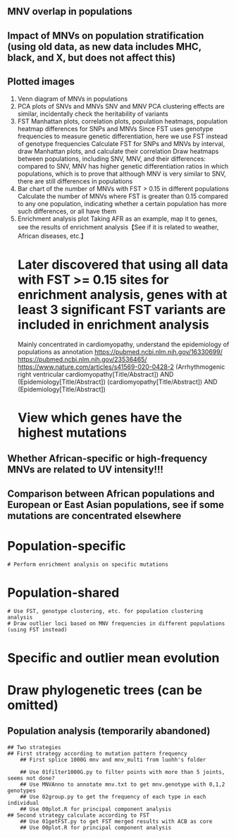 ## MNV overlap in populations
## Impact of MNVs on population stratification (using old data, as new data includes MHC, black, and X, but does not affect this)

## Plotted images
1. Venn diagram of MNVs in populations
2. PCA plots of SNVs and MNVs
    SNV and MNV PCA clustering effects are similar, incidentally check the heritability of variants
3. FST Manhattan plots, correlation plots, population heatmaps, population heatmap differences for SNPs and MNVs
    Since FST uses genotype frequencies to measure genetic differentiation, here we use FST instead of genotype frequencies
    Calculate FST for SNPs and MNVs by interval, draw Manhattan plots, and calculate their correlation
    Draw heatmaps between populations, including SNV, MNV, and their differences: compared to SNV, MNV has higher genetic differentiation ratios in which populations, which is to prove that although MNV is very similar to SNV, there are still differences in populations
4. Bar chart of the number of MNVs with FST > 0.15 in different populations
    Calculate the number of MNVs where FST is greater than 0.15 compared to any one population, indicating whether a certain population has more such differences, or all have them
5. Enrichment analysis plot
    Taking AFR as an example, map it to genes, see the results of enrichment analysis【See if it is related to weather, African diseases, etc.】
    # Later discovered that using all data with FST >= 0.15 sites for enrichment analysis, genes with at least 3 significant FST variants are included in enrichment analysis
    Mainly concentrated in cardiomyopathy, understand the epidemiology of populations as annotation
    https://pubmed.ncbi.nlm.nih.gov/16330699/
    https://pubmed.ncbi.nlm.nih.gov/23536465/
    https://www.nature.com/articles/s41569-020-0428-2
    (Arrhythmogenic right ventricular cardiomyopathy[Title/Abstract]) AND (Epidemiology[Title/Abstract])
    (cardiomyopathy[Title/Abstract]) AND (Epidemiology[Title/Abstract])
    # View which genes have the highest mutations

## Whether African-specific or high-frequency MNVs are related to UV intensity!!!
## Comparison between African populations and European or East Asian populations, see if some mutations are concentrated elsewhere
# Population-specific
    # Perform enrichment analysis on specific mutations
# Population-shared
    # Use FST, genotype clustering, etc. for population clustering analysis
    # Draw outlier loci based on MNV frequencies in different populations (using FST instead)
# Specific and outlier mean evolution
# Draw phylogenetic trees (can be omitted)
## Population analysis (temporarily abandoned)
    ## Two strategies
    ## First strategy according to mutation pattern frequency
        ## First splice 1000G mnv and mnv_multi from luohh's folder

        ## Use 01filter1000G.py to filter points with more than 5 joints, seems not done?
        ## Use MNVAnno to annotate mnv.txt to get mnv.genotype with 0,1,2 genotypes
        ## Use 02group.py to get the frequency of each type in each individual
        ## Use 00plot.R for principal component analysis
    ## Second strategy calculate according to FST
        ## Use 01getFST.py to get FST merged results with ACB as core
        ## Use 00plot.R for principal component analysis


